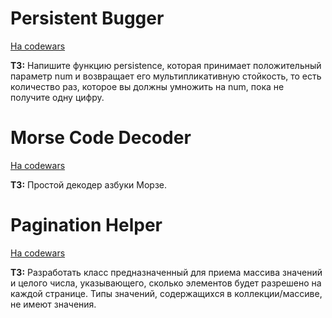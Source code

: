 # Persistent Bugger
[На codewars](https://www.codewars.com/kata/55bf01e5a717a0d57e0000ec)

__ТЗ:__ Напишите функцию persistence, которая принимает положительный параметр num и возвращает его мультипликативную стойкость, то есть количество раз, которое вы должны умножить на num, пока не получите одну цифру.

# Morse Code Decoder
[На codewars](https://www.codewars.com/kata/54b724efac3d5402db00065e/java)

__ТЗ:__ Простой декодер азбуки Морзе.

# Pagination Helper
[На codewars](https://www.codewars.com/kata/515bb423de843ea99400000a/java)

__ТЗ:__ Разработать класс предназначенный для приема массива значений и целого числа, указывающего, сколько элементов будет разрешено на каждой странице. Типы значений, содержащихся в коллекции/массиве, не имеют значения.